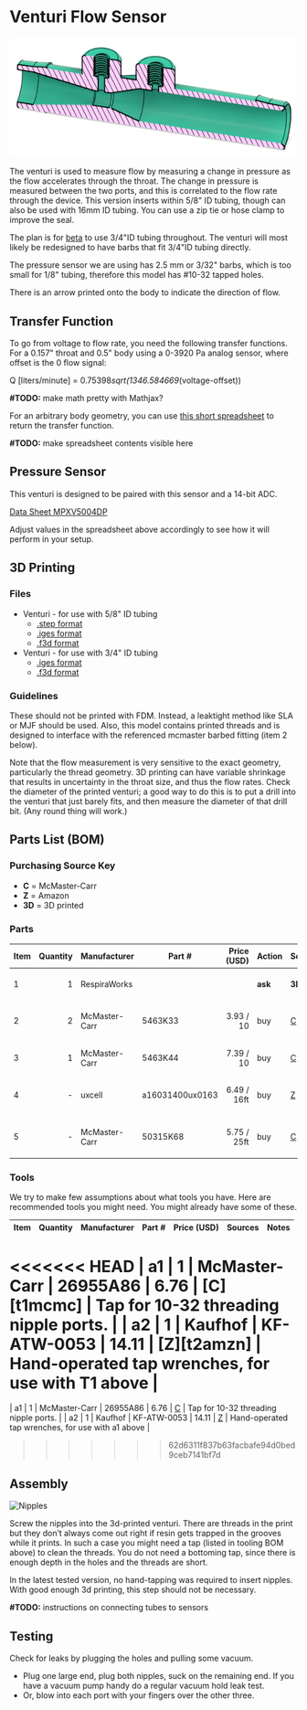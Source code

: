 # Venturi Flow Sensor

![Rendering](assets/screenshot.png)

The venturi is used to measure flow by measuring a change in pressure as the flow accelerates through the throat. The change in pressure is measured between the two ports, and this is correlated to the flow rate through the device. This version inserts within 5/8" ID tubing, though can also be used with 16mm ID tubing. You can use a zip tie or hose clamp to improve the seal. 

The plan is for [beta](/../../4_Manufacturing_Design/Beta_Build_Instructions/README.md) to use 3/4"ID tubing throughout.
The venturi will most likely be redesigned to have barbs that fit 3/4"ID tubing directly.

The pressure sensor we are using has 2.5 mm or 3/32" barbs, which is too small for 1/8" tubing, therefore this model has #10-32 tapped holes.

There is an arrow printed onto the body to indicate the direction of flow.

## Transfer Function

To go from voltage to flow rate, you need the following transfer functions.
For a 0.157" throat and 0.5" body using a 0-3920 Pa analog sensor, where offset is the 0 flow signal:

Q [liters/minute] = 0.75398*sqrt(1346.584669*(voltage-offset))

**#TODO:** make math pretty with Mathjax?

For an arbitrary body geometry, you can use [this short spreadsheet](https://docs.google.com/spreadsheets/d/1G9Kb-ImlluK8MOx-ce2rlHUBnTOtAFQvKjjs1bEhlpM/edit#gid=963553579) to return the transfer function.

**#TODO:** make spreadsheet contents visible here

## Pressure Sensor

This venturi is designed to be paired with this sensor and a 14-bit ADC. 

[Data Sheet MPXV5004DP](https://www.nxp.com/docs/en/data-sheet/MPXV5004G.pdf)

Adjust values in the spreadsheet above accordingly to see how it will perform in your setup. 

## 3D Printing

### Files

* Venturi - for use with 5/8" ID tubing
    * [.step format](assets/venturi-5-8.step)
    * [.iges format](assets/venturi-5-8.iges)
    * [.f3d format](assets/venturi-5-8.f3d)
* Venturi - for use with 3/4" ID tubing
    * [.iges format](assets/venturi-3-4.iges)
    * [.f3d format](assets/venturi-3-4.f3d)

### Guidelines

These should not be printed with FDM. Instead, a leaktight method like SLA or MJF should be used. Also, this model contains printed threads and is designed to interface with the referenced mcmaster barbed fitting (item 2 below). 

Note that the flow measurement is very sensitive to the exact geometry, particularly the thread geometry. 3D printing can have variable shrinkage that results in uncertainty in the throat size, and thus the flow rates. Check the diameter of the printed venturi; a good way to do this is to put a drill into the venturi that just barely fits, and then measure the diameter of that drill bit. (Any round thing will work.)

## Parts List (BOM)

### Purchasing Source Key 

* **C** = McMaster-Carr
* **Z** = Amazon
* **3D** = 3D printed

### Parts

| Item | Quantity | Manufacturer  | Part #         | Price (USD)     | Action | Sources    | Notes |
| ---- |---------:| ------------- | ------------------- | ------------:| ------- |-------------| ----- |
| 1    |        1 | RespiraWorks  |                     |              | **ask** | **3D**      | 3D-printed venturi |
| 2    |        2 | McMaster-Carr | 5463K33             | 3.93 / 10    | buy     | [C][2mcmc]  | Barbed fitting 3/32" AKA nipple |
| 3    |        1 | McMaster-Carr | 5463K44             | 7.39 / 10    | buy     | [C][3mcmc]  | sensing tube 3/23" t-junction |
| 4    |        - | uxcell        | a16031400ux0163     | 6.49 / 16ft  | buy     | [Z][4amzn]  | 2.5 mm tubing for connecting to sensors |
| 5    |        - | McMaster-Carr | 50315K68            | 5.75 / 25ft  | buy     | [C][5mcmc]  | 2.5 mm tubing, alternative to *3* |

[2mcmc]:   https://www.mcmaster.com/5463K33
[3mcmc]:    https://www.mcmaster.com/5463K44
[4amzn]:   https://www.amazon.com/gp/product/B01F4BJ7PI
[5mcmc]:   https://www.mcmaster.com/50315K68

### Tools

We try to make few assumptions about what tools you have. Here are recommended tools you might need. You might already have some of these.

| Item | Quantity | Manufacturer  | Part #         | Price (USD) | Sources         | Notes |
| ------ |---------:| ------------- | ------------------- | --------:|-----------------| ----- |
<<<<<<< HEAD
| a1     |        1 | McMaster-Carr | 26955A86            |     6.76 | [C][t1mcmc]     | Tap for 10-32 threading nipple ports. |
| a2     |        1 | Kaufhof       | KF-ATW-0053         |    14.11 | [Z][t2amzn]     | Hand-operated tap wrenches, for use with T1 above | 
=======
| a1     |        1 | McMaster-Carr | 26955A86            |     6.76 | [C][a1mcmc]     | Tap for 10-32 threading nipple ports. |
| a2     |        1 | Kaufhof       | KF-ATW-0053         |    14.11 | [Z][a2amzn]     | Hand-operated tap wrenches, for use with a1 above | 
>>>>>>> 62d6311f837b63facbafe94d0bed9ceb7141bf7d

[a1mcmc]:https://www.mcmaster.com/26955A86
[a2amzn]:https://www.amazon.com/gp/product/B003GKJYKI

## Assembly

![Nipples](assets/venturi-nipples.jpg)

Screw the nipples into the 3d-printed venturi.
There are threads in the print but they don’t always come out right if resin gets trapped in the grooves while it prints.
In such a case you might need a tap (listed in tooling BOM above) to clean the threads. You do not need a bottoming tap, since there is enough depth in the holes and the threads are short.

In the latest tested version, no hand-tapping was required to insert nipples. With good enough 3d printing, this step should not be necessary. 

**#TODO:** instructions on connecting tubes to sensors

## Testing

Check for leaks by plugging the holes and pulling some vacuum. 

* Plug one large end, plug both nipples, suck on the remaining end.  If you have a vacuum pump handy do a regular vacuum hold leak test.
* Or, blow into each port with your fingers over the other three.

